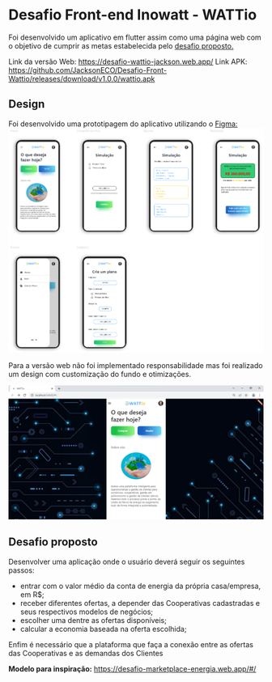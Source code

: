 # Desafio Front-end Inowatt - WATTio

Foi desenvolvido um aplicativo em flutter assim como uma página web com o objetivo de cumprir as metas estabelecida pelo [desafio proposto.](../desafio_frontend_wattio.pdf)

Link da versão Web: https://desafio-wattio-jackson.web.app/
Link APK: https://github.com/JacksonECO/Desafio-Front-Wattio/releases/download/v1.0.0/wattio.apk

## Design

Foi desenvolvido uma prototipagem do aplicativo utilizando o [Figma:](https://www.figma.com/file/IK2bVIpih24uLJPn8srTU5/inowatt---watt.io?node-id=0%3A1)
![Design de todas as telas](docs/design.png)


Para a versão web não foi implementado responsabilidade mas foi realizado um design com customização do fundo e otimizações.

![Design Web](docs/web.png)


## Desafio proposto

Desenvolver uma aplicação onde o usuário deverá seguir os seguintes passos:
- entrar com o valor médio da conta de energia da própria casa/empresa, em R$;
- receber diferentes ofertas, a depender das Cooperativas cadastradas e seus
respectivos modelos de negócios;
- escolher uma dentre as ofertas disponíveis;
- calcular a economia baseada na oferta escolhida;


Enfim é necessário que a plataforma que faça a conexão entre as ofertas das Cooperativas e as demandas dos Clientes

**Modelo para inspiração:** https://desafio-marketplace-energia.web.app/#/
